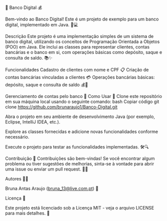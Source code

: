 🏦 Banco Digital 💰

Bem-vindo ao Banco Digital! Este é um projeto de exemplo para um banco digital, implementado em Java. 💼💻

Descrição
Este projeto é uma implementação simples de um sistema de banco digital, utilizando os conceitos de Programação Orientada a Objetos (POO) em Java. 
Ele inclui as classes para representar clientes, contas bancárias e o banco em si, com operações básicas como depósito, saque e consulta de saldo. 📚✨

Funcionalidades
Cadastro de clientes com nome e CPF 📋
Criação de contas bancárias vinculadas a clientes 💳
Operações bancárias básicas: depósito, saque e consulta de saldo 💰💸

Gerenciamento de contas pelo banco 🏦
Como Usar 🚀
Clone este repositório em sua máquina local usando o seguinte comando:
bash
Copiar código
git clone https://github.com/brunaraujo1/Banco-Digital.git

Abra o projeto em seu ambiente de desenvolvimento Java (por exemplo, Eclipse, IntelliJ IDEA, etc.).

Explore as classes fornecidas e adicione novas funcionalidades conforme necessário.

Execute o projeto para testar as funcionalidades implementadas. 🛠️🔍

Contribuição 🤝
Contribuições são bem-vindas! Se você encontrar algum problema ou tiver sugestões de melhorias, sinta-se à vontade para abrir uma issue ou enviar um pull request. 🌟🔧

Autores 👩‍💻

Bruna Antas Araujo (bruna_13@live.com.pt) 📧

Licença 📝

Este projeto está licenciado sob a Licença MIT - veja o arquivo LICENSE para mais detalhes. 📄
